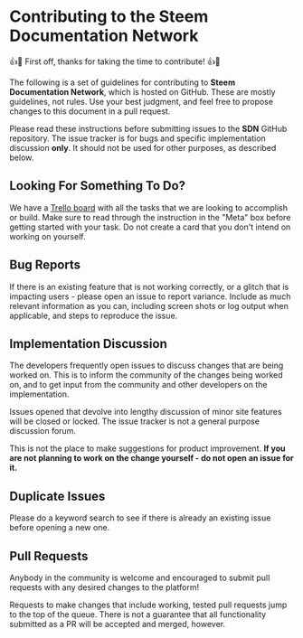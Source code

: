# Contributing to the Steem Documentation Network

:+1::tada: First off, thanks for taking the time to contribute! :+1::tada:

The following is a set of guidelines for contributing to **Steem Documentation Network**, which is hosted on GitHub. These are mostly guidelines, not rules. Use your best judgment, and feel free to propose changes to this document in a pull request.

Please read these instructions before submitting issues to the **SDN** GitHub repository. The issue tracker is for bugs and specific implementation discussion **only**. It should not be used for other purposes, as described below.

## Looking For Something To Do?

We have a [Trello board](https://trello.com/b/ykV4TGZ3/steem-documentation-network) with all the tasks that we are looking to accomplish or build. Make sure to read through the instruction in the "Meta" box before getting started with your task. Do not create a card that you don't intend on working on yourself.

## Bug Reports

If there is an existing feature that is not working correctly, or a glitch that is impacting users - please open an issue to report variance. Include as much relevant information as you can, including screen shots or log output when applicable, and steps to reproduce the issue.

## Implementation Discussion

The developers frequently open issues to discuss changes that are being worked on. This is to inform the community of the changes being worked on, and to get input from the community and other developers on the implementation.

Issues opened that devolve into lengthy discussion of minor site features will be closed or locked.  The issue tracker is not a general purpose discussion forum.

This is not the place to make suggestions for product improvement. **If you are not planning to work on the change yourself - do not open an issue for it.**

## Duplicate Issues

Please do a keyword search to see if there is already an existing issue before opening a new one.

## Pull Requests

Anybody in the community is welcome and encouraged to submit pull requests with any desired changes to the platform!

Requests to make changes that include working, tested pull requests jump to the top of the queue. There is not a guarantee that all functionality submitted as a PR will be accepted and merged, however.
